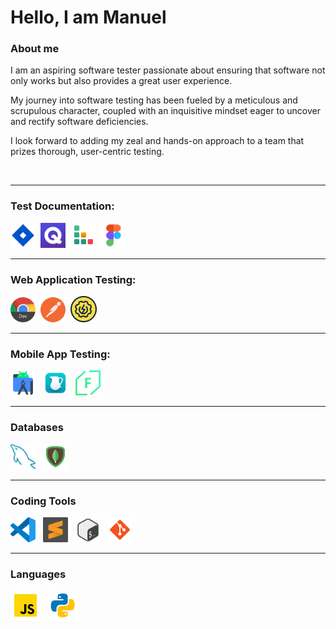 <h1>Hello, I am Manuel</h1>

<!-- Table of contents

---

---

---

---

-->

<h3 id="about">About me</h3>
<p>I am an aspiring software tester passionate about ensuring that software not only works but also provides a great user experience. 
    <p>My journey into software testing has been fueled by a meticulous and scrupulous character, coupled with an inquisitive mindset eager to uncover and rectify software deficiencies.</p>
    I look forward to adding my zeal and hands-on approach to a team that prizes thorough, user-centric testing.</p>
</p>

<!-- CV 
-------
-------
-------
-------
-------
-------
-------

-->
&nbsp;
____

<h3>Test Documentation:</h3>
<div>
    <img src="https://github.com/mammaliga/mammaliga/blob/main/assets/jira.png?raw=true" width="40" alt="jira">&nbsp;
    <img src="https://github.com/mammaliga/mammaliga/blob/main/assets/qase.jpeg?raw=true" width="40" alt="qase">&nbsp;
    <img src="https://github.com/mammaliga/mammaliga/blob/main/assets/testrail.png?raw=true" width="40" alt="testrail">&nbsp;
    <img src="https://github.com/mammaliga/mammaliga/blob/main/assets/figma.png?raw=true" width="40" alt="figma">
</div>

____


<h3>Web Application Testing:</h3>
<div>
    <img src="https://github.com/mammaliga/mammaliga/blob/main/assets/devtools.png?raw=true" width="40" alt="devtools">&nbsp;
    <img src="https://github.com/mammaliga/mammaliga/blob/main/assets/postman.png?raw=true" width="40" alt="postman">&nbsp;
    <img src="https://github.com/mammaliga/mammaliga/blob/main/assets/soapui.png?raw=true" width="42" alt="soapui">
</div>

____

<h3>Mobile App Testing:</h3>
<div>
    <img src="https://github.com/mammaliga/mammaliga/blob/main/assets/android-studio.png?raw=true" width="40" alt="android-studio">
&nbsp;
    <img src="https://github.com/mammaliga/mammaliga/blob/main/assets/charles-proxy.png?raw=true" width="40" alt="charles-proxy">
&nbsp;
    <img src="https://github.com/mammaliga/mammaliga/blob/main/assets/fiddler.png?raw=true" width="40" alt="fiddler">
</div>

____


<h3>Databases</h3>
<div>
    <img src="https://github.com/mammaliga/mammaliga/blob/main/assets/mysql.png?raw=true" width="40" alt="mysql">
&nbsp;
    <img src="https://github.com/mammaliga/mammaliga/blob/main/assets/mongodb.png?raw=true" width="40" alt="mongodb">
</div>

____

<h3>Coding Tools</h3>
<div>
    <img src=https://github.com/mammaliga/mammaliga/blob/main/assets/vscode.png?raw=true" width="40" alt="vscode">
&nbsp;
    <img src="https://github.com/mammaliga/mammaliga/blob/main/assets/sublime-text.png?raw=true" width="40" alt="sublime-text">
&nbsp;
    <img src="https://github.com/mammaliga/mammaliga/blob/main/assets/bash.png?raw=true" width="40" alt="bash">
&nbsp;
    <img src="https://github.com/mammaliga/mammaliga/blob/main/assets/git.png?raw=true" width="40" alt="git">
</div>

____

<h3>Languages</h3>
<div>
    <img src="https://github.com/mammaliga/mammaliga/blob/main/assets/javascript.png?raw=true" alt="javascript">
&nbsp;
    <img src="https://github.com/mammaliga/mammaliga/blob/main/assets/python.png?raw=true" alt="python">
</div>

